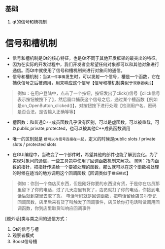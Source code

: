 ## 基础
1. qt的信号和槽机制

# 信号和槽机制
* 信号和槽机制是Qt的核心特征，也是Qt不同于其他开发框架的最突出的特征。
* 因为在实际的开发过程中，我们开发者会希望任何对象都可以和其他对象进行通信。而Qt中就使用了信号和槽机制来进行对象间的通信。
* 信号和槽机制：当`某一件事情`发生时，可以发射一个信号，槽是一个函数，它在捕获信号之后被调用，用来响应这个信号【信号和槽机制类似于`观察者模式`】
>例如：在用户登陆中，点击了一个按钮，按钮发出了click()信号【click信号表示按钮被按下了】，然后窗口捕获这个信号之后，通过某个槽函数【例如是on_OpenButton_clicked()】，对按钮按下进行处理【检测用户名、密码是否合法，是否输入正确等等】

   * 槽函数：和普通C++成员函数几乎没有区别，可以是虚函数，可以被重载，可以public,private,protected，也可以被其他C++成员函数调用
   * 唯一的区别就是 `槽可以与信号连接在一起`，定义的时候是public slots / private slots / protected slots

* 在GUI编程中，当改变了一个部件时，希望其他的部件也能了解到变化。为了实现对象间的通信，一些工具包中使用了回调函数机制来解决。
`回调`：指向函数的指针，把指针传递给一个要被处理的函数，那么就可以在这个函数被处理的时候在适当的地方调用这个回调函数【回调类似于`模板模式`】
>例如：你到一个商店买东西，但是刚好你要的东西没有货，于是你在店员那里留下了你的电话，过了几天店里有货了，店员就打了你的电话，你接到电话后就到店里去取了货。
电话号码就是回调函数，把电话留给店员叫登记回调函数，店里后来有货了叫触发了回调事件，店员给你打电话叫做调用回调函数，你到店里取货叫响应回调事件

[题外话]类与类之间的通信方式：
1. Qt的信号与槽
2. 观察者模式
3. Boost信号槽
